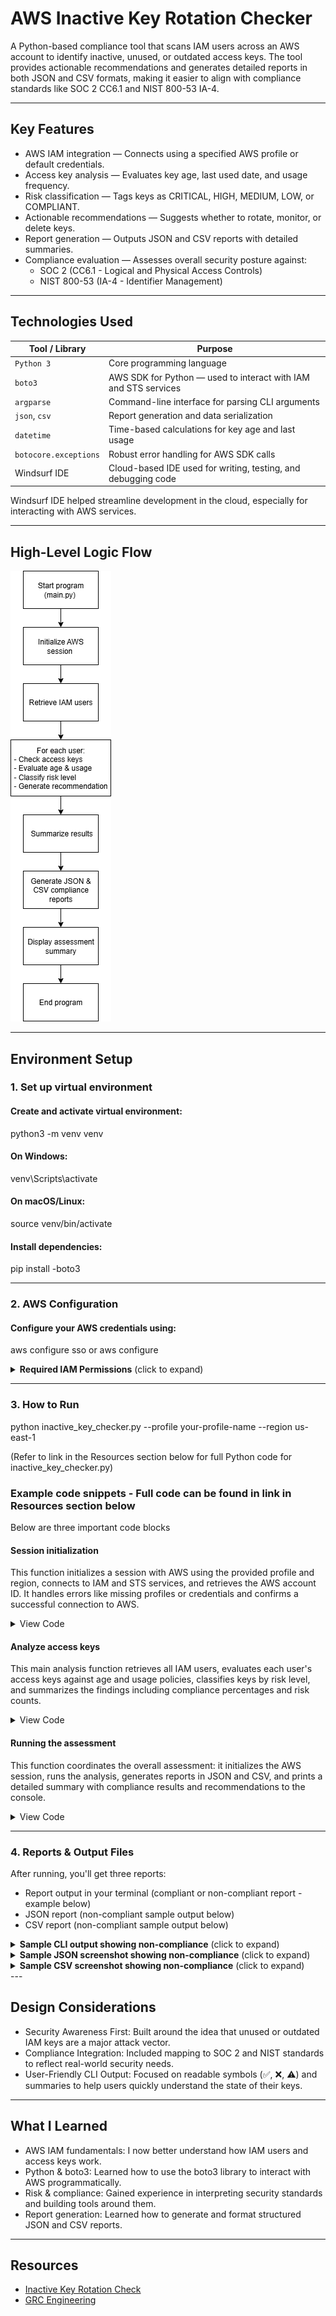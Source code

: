 # AWS Inactive Key Rotation Checker

A Python-based compliance tool that scans IAM users across an AWS account to identify inactive, unused, or outdated access keys. The tool provides actionable recommendations and generates detailed reports in both JSON and CSV formats, making it easier to align with compliance standards like SOC 2 CC6.1 and NIST 800-53 IA-4.

---

## Key Features

- AWS IAM integration — Connects using a specified AWS profile or default credentials.
- Access key analysis — Evaluates key age, last used date, and usage frequency.
- Risk classification — Tags keys as CRITICAL, HIGH, MEDIUM, LOW, or COMPLIANT.
- Actionable recommendations — Suggests whether to rotate, monitor, or delete keys.
- Report generation — Outputs JSON and CSV reports with detailed summaries.
- Compliance evaluation — Assesses overall security posture against:
  - SOC 2 (CC6.1 - Logical and Physical Access Controls)
  - NIST 800-53 (IA-4 - Identifier Management)

---

## Technologies Used

| Tool / Library        | Purpose                                                         |
| --------------------- | --------------------------------------------------------------- |
| `Python 3`            | Core programming language                                       |
| `boto3`               | AWS SDK for Python — used to interact with IAM and STS services |
| `argparse`            | Command-line interface for parsing CLI arguments                |
| `json`, `csv`         | Report generation and data serialization                        |
| `datetime`            | Time-based calculations for key age and last usage              |
| `botocore.exceptions` | Robust error handling for AWS SDK calls                         |
| Windsurf IDE          | Cloud-based IDE used for writing, testing, and debugging code   |

Windsurf IDE helped streamline development in the cloud, especially for interacting with AWS services.

---

## High-Level Logic Flow

![Flowchart](./assets/inactive_keys_flowchart.png)

---

## Environment Setup

### 1. Set up virtual environment

#### Create and activate virtual environment:
python3 -m venv venv

#### On Windows:
venv\Scripts\activate

#### On macOS/Linux:
source venv/bin/activate

#### Install dependencies:
pip install -boto3

---

### 2.  AWS Configuration

#### Configure your AWS credentials using:
aws configure sso or aws configure

<details> <summary> <strong>Required IAM Permissions</strong> (click to expand)</summary>

```json
{
    "Version": "2012-10-17",
    "Statement": [
        {
            "Effect": "Allow",
            "Action": [
                "iam:ListUsers",
                "iam:ListAccessKeys",
                "iam:GetAccessKeyLastUsed",
                "iam:GetLoginProfile"
            ],
            "Resource": "*"
        }
    ]
}
```
</details>

---

### 3. How to Run

python inactive_key_checker.py --profile your-profile-name --region us-east-1

(Refer to link in the Resources section below for full Python code for inactive_key_checker.py)

### Example code snippets - Full code can be found in link in Resources section below

Below are three important code blocks

#### Session initialization

This function initializes a session with AWS using the provided profile and region, connects to IAM and STS services, and retrieves the AWS account ID. It handles errors like missing profiles or credentials and confirms a successful connection to AWS.

<details> <summary> View Code</summary>

```python
def initialize_aws_session(self):
    try:
        if self.profile_name:
            print(f"🔐 Initializing AWS session with profile: {self.profile_name}")
            self.session = boto3.Session(profile_name=self.profile_name, region_name=self.region)
        else:
            print("🔐 Initializing AWS session with default credentials")
            self.session = boto3.Session(region_name=self.region)
        self.iam_client = self.session.client('iam')
        sts_client = self.session.client('sts')
        caller_identity = sts_client.get_caller_identity()
        self.account_id = caller_identity['Account']
        print(f"✅ Successfully connected to AWS Account: {self.account_id}")
        return True
    except ProfileNotFound:
        print(f"❌ Error: AWS profile '{self.profile_name}' not found")
        return False
    except NoCredentialsError:
        print("❌ Error: No AWS credentials found")
        return False

```
</details>

#### Analyze access keys

This main analysis function retrieves all IAM users, evaluates each user's access keys against age and usage policies, classifies keys by risk level, and summarizes the findings including compliance percentages and risk counts.

<details> <summary> View Code</summary>

```python
def analyze_all_access_keys(self):
    print("🔍 Starting comprehensive access key analysis...")
    users = self.get_all_iam_users()
    if not users:
        print("⚠️  No IAM users found or unable to retrieve users")
        return None
    
    # Analysis logic continues... (truncated for brevity)
    
    print(f"📊 Analysis complete:")
    print(f"  - Total users: {analysis_results['summary']['total_users']}")
    print(f"  - Users with keys: {analysis_results['summary']['users_with_keys']}")
    print(f"  - Total keys: {total_keys}")
    print(f"  - Critical risk: {analysis_results['summary']['critical_keys']}")
    print(f"  - High risk: {analysis_results['summary']['high_risk_keys']}")
    print(f"  - Compliance rate: {compliance_rate}%")
    return analysis_results

```
</details>

#### Running the assessment

This function coordinates the overall assessment: it initializes the AWS session, runs the analysis, generates reports in JSON and CSV, and prints a detailed summary with compliance results and recommendations to the console.

<details> <summary> View Code</summary>

```python
def run_assessment(self):
    print("🚀 Starting AWS Access Key Lifecycle Assessment")
    print("=" * 60)
    if not self.initialize_aws_session():
        return False
    analysis_results = self.analyze_all_access_keys()
    if not analysis_results:
        print("❌ Failed to analyze access keys")
        return False
    print("\n📋 Generating compliance reports...")
    json_report = self.generate_json_report(analysis_results)
    self.save_json_report(json_report)
    self.save_csv_report(analysis_results)
    # Output summary
    print("\n" + "=" * 60)
    print("📊 ASSESSMENT SUMMARY")
    print("=" * 60)
    print(f"Account ID: {self.account_id}")
    print(f"Total Users: {analysis_results['summary']['total_users']}")
    print(f"Total Access Keys: {analysis_results['summary']['total_keys']}")
    print(f"Critical Risk Keys: {analysis_results['summary']['critical_keys']}")
    print(f"High Risk Keys: {analysis_results['summary']['high_risk_keys']}")
    print(f"Never Used Keys: {analysis_results['summary']['never_used_keys']}")
    print(f"Compliance Rate: {analysis_results['summary']['compliance_rate']}%")
    overall_status = json_report['compliance_assessment']['overall_status']
    print(f"Overall Status: {overall_status}")
    if overall_status == 'COMPLIANT':
        print("✅ Access key management meets compliance requirements!")
    else:
        print("⚠️  Access key management requires attention - see recommendations above")
    return True
```
</details>

---

### 4. Reports & Output Files

After running, you'll get three reports:

- Report output in your terminal (compliant or non-compliant report - example below)
- JSON report (non-compliant sample output below)
- CSV report (non-compliant sample output below)

<details> <summary> <strong>Sample CLI output showing non-compliance</strong> (click to expand)</summary>

![CLI Report](./assets/non-compliant-keys.png)

</details>

<details> <summary> <strong>Sample JSON screenshot showing non-compliance</strong> (click to expand)</summary>

![JSON Report](./assets/keys_report_json.png)

</details>

<details> <summary> <strong>Sample CSV screenshot showing non-compliance</strong> (click to expand)</summary>
  
![CSV Report](./assets/keys_report_csv.png)

</details>
---

## Design Considerations

- Security Awareness First: Built around the idea that unused or outdated IAM keys are a major attack vector.
- Compliance Integration: Included mapping to SOC 2 and NIST standards to reflect real-world security needs.
- User-Friendly CLI Output: Focused on readable symbols (✅, ❌, ⚠️) and summaries to help users quickly understand the state of their keys.

---

## What I Learned

- AWS IAM fundamentals: I now better understand how IAM users and access keys work.
- Python & boto3: Learned how to use the boto3 library to interact with AWS programmatically.
- Risk & compliance: Gained experience in interpreting security standards and building tools around them.
- Report generation: Learned how to generate and format structured JSON and CSV reports.

---

## Resources

- [Inactive Key Rotation Check](https://www.patreon.com/posts/lab-inactive-key-137806331?collection=1606822)
- [GRC Engineering](https://grcengineeringbook.com/)




